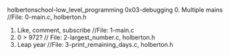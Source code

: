 holbertonschool-low_level_programming
0x03-debugging
0. Multiple mains //File: 0-main.c, holberton.h
1. Like, comment, subscribe //File: 1-main.c
2. 0 > 972? // File: 2-largest_number.c, holberton.h
3. Leap year //File: 3-print_remaining_days.c, holberton.h
